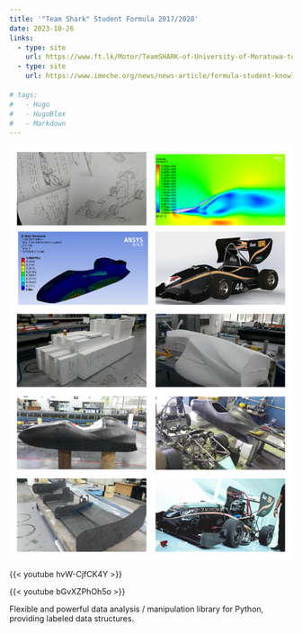 ```yaml
---
title: '"Team Shark" Student Formula 2017/2028'
date: 2023-10-26
links:
  - type: site
    url: https://www.ft.lk/Motor/TeamSHARK-of-University-of-Moratuwa-to-compete-in-Formula-Student-2018/55-658267
  - type: site
    url: https://www.imeche.org/news/news-article/formula-student-knowledge-sharing-event-organised-by-the-sri-lanka-s-only-fs-team---teamshark-of-university-of-moratuwa-chapter
  
# tags:
#   - Hugo
#   - HugoBlox
#   - Markdown
---
```

![screen reader text](image.png "")

{{< youtube hvW-CjfCK4Y >}}


{{< youtube bGvXZPhOh5o >}}

Flexible and powerful data analysis / manipulation library for Python, providing labeled data structures.

<!--more-->
